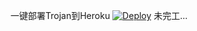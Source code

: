 
一键部署Trojan到Heroku [![Deploy](https://www.herokucdn.com/deploy/button.png)](https://github.com/fawzy46/trojan.heroku)
未完工...
